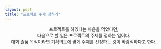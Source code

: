 ```yaml
---
layout: post
title: "프로젝트 주제 정하기"
---
```


<center>
프로젝트를 하겠다는 마음을 먹었다면, 
<br>다음으로 할 일은 프로젝트의 주제를 정하는 일이다.
<br>대회 출품 목적이라면 기획의도에 맞게 주제를 선정하는 것이 바람직하다고 한다.
</center>

